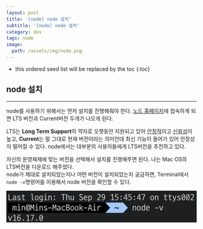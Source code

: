 ```yaml
---
layout: post
title: '[node] node 설치'
subtitle: '[node] node 설치'
category: dev
tags: node
image:
  path: /assets/img/node.png
---
```


<!-- prettier-ignore -->
* this ordered seed list will be replaced by the toc 
{:toc}

## node 설치

---

node를 사용하기 위해서는 먼저 설치를 진행해줘야 한다. [노드 홈페이지](https://nodejs.org/en/download/)에 접속하게 되면 LTS 버전과 Current버전 두개가 나오게 된다.

LTS는 **Long Term Support**의 약자로 오랫동안 지원되고 있어 <u>안정적</u>이고 <u>신뢰성</u>이 높고, **Current**는 말 그대로 현재 버전이라는 의미안데 최신 기능이 들어가 있어 안정성이 떨어질 수 있다. node에서는 대부분의 사용자들에게 LTS버전을 추천하고 있다.

자신의 운영체제에 맞는 버전을 선택해서 설치를 진행해주면 된다. 나는 Mac OS의 LTS버전을 다운로드 해주었다.  
node가 제대로 설치되었는지나 어떤 버전이 설치되었는지 궁금하면, Terminal에서 `node -v`명령어를 이용해서 node 버전을 확인할 수 있다.

![check_node_version](/assets/img/development/2022-09-27/check_node_version.png)
